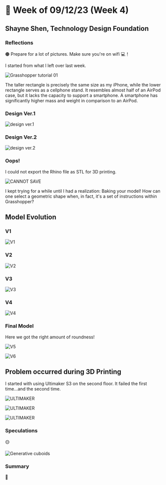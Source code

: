 # 👼 Week of 09/12/23 (Week 4)
## Shayne Shen, Technology Design Foundation

### Reflections
🟠 Prepare for a lot of pictures. Make sure you're on wifi 💻！

I started from what I left over last week. 

![Grasshopper tutorial 01](ss01.png)

The taller rectangle is precisely the same size as my iPhone, while the lower rectangle serves as a cellphone stand. It resembles almost half of an AirPod case, but it lacks the capacity to support a smartphone. A smartphone has significantly higher mass and weight in comparison to an AirPod.

### Design Ver.1

![design ver.1](designv1.png)

### Design Ver.2

![design ver.2](designv2.png)

### Oops! 
I could not export the Rhino file as STL for 3D printing. 

![CANNOT SAVE](fail2.png)

I kept trying for a while until I had a realization: Baking your model! How can one select a geometric shape when, in fact, it's a set of instructions within Grasshopper?

## Model Evolution

### V1

![V1](model1.png)

### V2

![V2](model2.png)

### V3

![V3](model3.png)

### V4

![V4](model4.png)

### Final Model

Here we got the right amount of roundness! 

![V5](model5.png)

![V6](model6.png)

## Problem occurred during 3D Printing

I started with using Ultimaker S3 on the second floor. It failed the first time...and the second time.

![ULTIMAKER](IMG_2329.HEIC)

![ULTIMAKER](IMG_2331.HEIC)

![ULTIMAKER](IMG_2333.HEIC)


### Speculations
🟡 

![Generative cuboids](phonestand_test.png)


### Summary
🔵 
